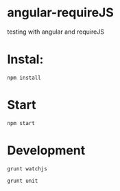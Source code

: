 # angular-requireJS
testing with angular and requireJS


# Instal:
```
npm install
```

# Start
```
npm start
```

# Development
```
grunt watchjs

grunt unit
```
